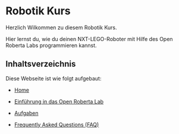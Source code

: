 # Robotik Kurs

Herzlich Wilkommen zu diesem Robotik Kurs.

Hier lernst du, wie du deinen NXT-LEGO-Roboter mit Hilfe des Open Roberta Labs programmieren kannst.


## Inhaltsverzeichnis

Diese Webseite ist wie folgt aufgebaut:

* [Home](index.md)

* [Einführung in das Open Roberta Lab](OpenRobertaLab_Intro.md) 

* [Aufgaben](Aufgaben.md)

* [Frequently Asked Questions (FAQ)](FAQ.md)







